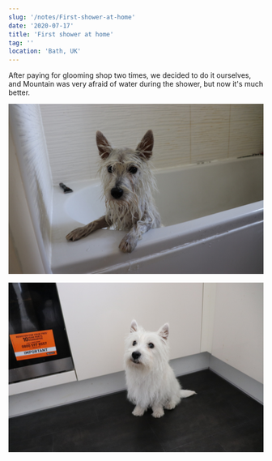 ```yaml
---
slug: '/notes/First-shower-at-home'
date: '2020-07-17'
title: 'First shower at home'
tag: ''
location: 'Bath, UK'
---
```


After paying for glooming shop two times, we decided to do it ourselves, and Mountain was very afraid of water during the shower, but now it's much better.

![Westie](./figure1.jpeg)

![Westie](./figure2.jpeg)